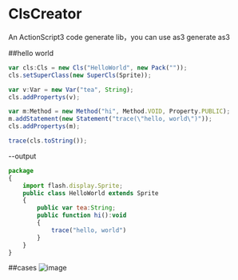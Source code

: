 ClsCreator
==========

An ActionScript3 code generate lib，you can use as3 generate as3

##hello world

```js
var cls:Cls = new Cls("HelloWorld", new Pack(""));
cls.setSuperClass(new SuperCls(Sprite));

var v:Var = new Var("tea", String);
cls.addPropertys(v);

var m:Method = new Method("hi", Method.VOID, Property.PUBLIC);
m.addStatement(new Statement("trace(\"hello, world\")"));
cls.addPropertys(m);

trace(cls.toString());
```

--output
```js
package 
{
	import flash.display.Sprite;
	public class HelloWorld extends Sprite
	{
		public var tea:String;
		public function hi():void
		{
			trace("hello, world")
		}
	}
}
```
##cases
![image](https://github.com/babyfaction/ClsCreator/blob/master/cases/case1.jpg)

